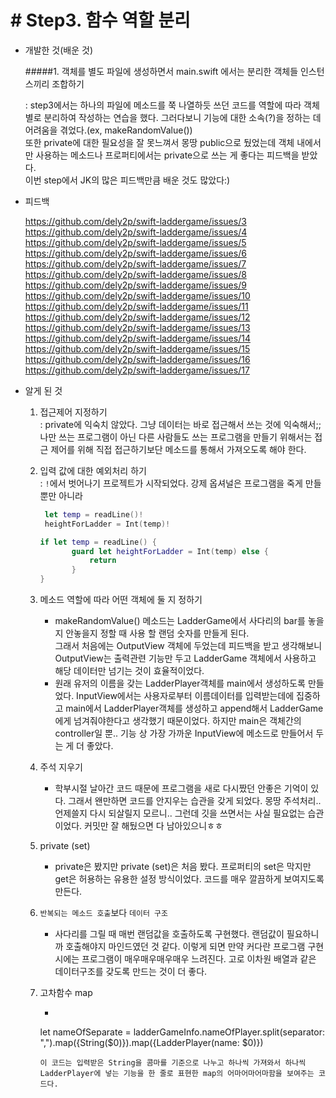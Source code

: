 # # Step3. 함수 역할 분리

- 개발한 것(배운 것)

	#####1. 객체를 별도 파일에 생성하면서 main.swift 에서는 분리한 객체들 인스턴스끼리 조합하기

	: step3에서는 하나의 파일에 메소드를 쭉 나열하듯 쓰던 코드를 역할에 따라 객체 별로 분리하여 작성하는 연습을 했다. 그러다보니 기능에 대한 소속(?)을 정하는 데 어려움을 겪었다.(ex, makeRandomValue())  
	또한 private에 대한 필요성을 잘 못느껴서 몽땅 public으로 뒀었는데 객체 내에서만 사용하는 메소드나 프로퍼티에서는 private으로 쓰는 게 좋다는 피드백을 받았다.  
	이번 step에서 JK의 많은 피드백만큼 배운 것도 많았다:)

- 피드백

	https://github.com/dely2p/swift-laddergame/issues/3  
	https://github.com/dely2p/swift-laddergame/issues/4  
	https://github.com/dely2p/swift-laddergame/issues/5  
	https://github.com/dely2p/swift-laddergame/issues/6  
	https://github.com/dely2p/swift-laddergame/issues/7  
	https://github.com/dely2p/swift-laddergame/issues/8  
	https://github.com/dely2p/swift-laddergame/issues/9  
	https://github.com/dely2p/swift-laddergame/issues/10  
	https://github.com/dely2p/swift-laddergame/issues/11  
	https://github.com/dely2p/swift-laddergame/issues/12  
	https://github.com/dely2p/swift-laddergame/issues/13  
	https://github.com/dely2p/swift-laddergame/issues/14  
	https://github.com/dely2p/swift-laddergame/issues/15  
	https://github.com/dely2p/swift-laddergame/issues/16  
	https://github.com/dely2p/swift-laddergame/issues/17    
	

- 알게 된 것

	1. 접근제어 지정하기  
	: private에 익숙치 않았다. 그냥 데이터는 바로 접근해서 쓰는 것에 익숙해서;; 나만 쓰는 프로그램이 아닌 다른 사람들도 쓰는 프로그램을 만들기 위해서는 접근 제어를 위해 직접 접근하기보단 메소드를 통해서 가져오도록 해야 한다.

	2. 입력 값에 대한 예외처리 하기  
	: `!`에서 벗어나기 프로젝트가 시작되었다. 강제 옵셔널은 프로그램을 죽게 만들뿐만 아니라 

		```swift
		 let temp = readLine()!
		 heightForLadder = Int(temp)!
		```
		
		 ```swift
		 if let temp = readLine() {
		 		guard let heightForLadder = Int(temp) else {
		 			return 
		 		}
		 }
		 ```
	 

	3. 메소드 역할에 따라 어떤 객체에 둘 지 정하기
		- makeRandomValue() 메소드는 LadderGame에서 사다리의 bar를 놓을지 안놓을지 정할 때 사용 할 랜덤 숫자를 만들게 된다.  
		그래서 처음에는 OutputView 객체에 두었는데 피드백을 받고 생각해보니 OutputView는 출력관련 기능만 두고 LadderGame 객체에서 사용하고 해당 데이터만 넘기는 것이 효율적이었다.
		- 원래 유저의 이름을 갖는 LadderPlayer객체를 main에서 생성하도록 만들었다. InputView에서는 사용자로부터 이름데이터를 입력받는데에 집중하고 main에서 LadderPlayer객체를 생성하고 append해서 LadderGame에게 넘겨줘야한다고 생각했기 때문이었다. 하지만 main은 객체간의 controller일 뿐.. 기능 상 가장 가까운 InputView에 메소드로 만들어서 두는 게 더 좋았다.

	4. 주석 지우기
		- 학부시절 날아간 코드 때문에 프로그램을 새로 다시짰던 안좋은 기억이 있다. 그래서 왠만하면 코드를 안지우는 습관을 갖게 되었다. 몽땅 주석처리.. 언제쓸지 다시 되살릴지 모르니.. 그런데 깃을 쓰면서는 사실 필요없는 습관이었다. 커밋만 잘 해뒀으면 다 남아있으니ㅎㅎ 

	5. private (set)
		- private은 봤지만 private (set)은 처음 봤다. 프로퍼티의 set은 막지만 get은 허용하는 유용한 설정 방식이었다. 코드를 매우 깔끔하게 보여지도록 만든다.

	6. `반복되는 메소드 호출`보다 `데이터 구조`
		- 사다리를 그릴 때 매번 랜덤값을 호출하도록 구현했다. 랜덤값이 필요하니까 호출해야지 마인드였던 것 같다. 이렇게 되면 만약 커다란 프로그램 구현 시에는 프로그램이 매우매우매우매우 느려진다. 고로 이차원 배열과 같은 데이터구조를 갖도록 만드는 것이 더 좋다.

	7. 고차함수 map
		- ```
		let nameOfSeparate = ladderGameInfo.nameOfPlayer.split(separator: ",").map({String($0)}).map({LadderPlayer(name: $0)})
		```
		이 코드는 입력받은 String을 콤마를 기준으로 나누고 하나씩 가져와서 하나씩 LadderPlayer에 넣는 기능을 한 줄로 표현한 map의 어마어마어마함을 보여주는 코드다.
